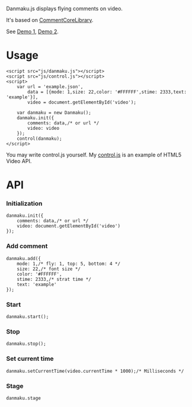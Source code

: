 ﻿Danmaku.js displays flying comments on video.

It's based on [CommentCoreLibrary](https://github.com/jabbany/CommentCoreLibrary).

See [Demo 1](https://weizhenye.github.com/Danmaku/), [Demo 2](http://gulu.aws.af.cm/).

# Usage
	<script src="js/danmaku.js"></script>
	<script src="js/control.js"></script>
	<script>
		var	url = 'example.json',
			data = [{mode: 1,size: 22,color: '#FFFFFF',stime: 2333,text: 'example'}],
			video = document.getElementById('video');
			
		var	danmaku = new Danmaku();
		danmaku.init({
			comments: data,/* or url */
			video: video
		});
		control(danmaku);
	</script>
You may write control.js yourself. My [control.js](https://github.com/weizhenye/Danmaku/blob/master/control.js) is an example of HTML5 Video API.


# API

### Initialization
	danmaku.init({
		comments: data,/* or url */
		video: document.getElementById('video')
	});
### Add comment
	danmaku.add({
		mode: 1,/* fly: 1, top: 5, bottom: 4 */
		size: 22,/* font size */
		color: '#FFFFFF',
		stime: 2333,/* strat time */
		text: 'example'
	});
### Start
	danmaku.start();
### Stop
	danmaku.stop();
### Set current time
	danmaku.setCurrentTime(video.currentTime * 1000);/* Milliseconds */
### Stage
	danmaku.stage
